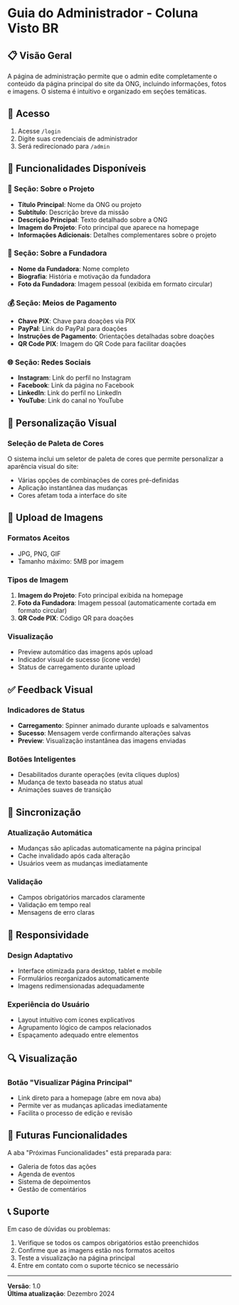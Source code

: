 # Guia do Administrador - Coluna Visto BR

## 📋 Visão Geral

A página de administração permite que o admin edite completamente o conteúdo da página principal do site da ONG, incluindo informações, fotos e imagens. O sistema é intuitivo e organizado em seções temáticas.

## 🔐 Acesso

1. Acesse `/login`
2. Digite suas credenciais de administrador
3. Será redirecionado para `/admin`

## 📖 Funcionalidades Disponíveis

### 🏢 Seção: Sobre o Projeto

- **Título Principal**: Nome da ONG ou projeto
- **Subtítulo**: Descrição breve da missão
- **Descrição Principal**: Texto detalhado sobre a ONG
- **Imagem do Projeto**: Foto principal que aparece na homepage
- **Informações Adicionais**: Detalhes complementares sobre o projeto

### 👤 Seção: Sobre a Fundadora

- **Nome da Fundadora**: Nome completo
- **Biografia**: História e motivação da fundadora
- **Foto da Fundadora**: Imagem pessoal (exibida em formato circular)

### 💰 Seção: Meios de Pagamento

- **Chave PIX**: Chave para doações via PIX
- **PayPal**: Link do PayPal para doações
- **Instruções de Pagamento**: Orientações detalhadas sobre doações
- **QR Code PIX**: Imagem do QR Code para facilitar doações

### 🌐 Seção: Redes Sociais

- **Instagram**: Link do perfil no Instagram
- **Facebook**: Link da página no Facebook
- **LinkedIn**: Link do perfil no LinkedIn
- **YouTube**: Link do canal no YouTube

## 🎨 Personalização Visual

### Seleção de Paleta de Cores

O sistema inclui um seletor de paleta de cores que permite personalizar a aparência visual do site:

- Várias opções de combinações de cores pré-definidas
- Aplicação instantânea das mudanças
- Cores afetam toda a interface do site

## 📸 Upload de Imagens

### Formatos Aceitos

- JPG, PNG, GIF
- Tamanho máximo: 5MB por imagem

### Tipos de Imagem

1. **Imagem do Projeto**: Foto principal exibida na homepage
2. **Foto da Fundadora**: Imagem pessoal (automaticamente cortada em formato circular)
3. **QR Code PIX**: Código QR para doações

### Visualização

- Preview automático das imagens após upload
- Indicador visual de sucesso (ícone verde)
- Status de carregamento durante upload

## ✅ Feedback Visual

### Indicadores de Status

- **Carregamento**: Spinner animado durante uploads e salvamentos
- **Sucesso**: Mensagem verde confirmando alterações salvas
- **Preview**: Visualização instantânea das imagens enviadas

### Botões Inteligentes

- Desabilitados durante operações (evita cliques duplos)
- Mudança de texto baseada no status atual
- Animações suaves de transição

## 🔄 Sincronização

### Atualização Automática

- Mudanças são aplicadas automaticamente na página principal
- Cache invalidado após cada alteração
- Usuários veem as mudanças imediatamente

### Validação

- Campos obrigatórios marcados claramente
- Validação em tempo real
- Mensagens de erro claras

## 📱 Responsividade

### Design Adaptativo

- Interface otimizada para desktop, tablet e mobile
- Formulários reorganizados automaticamente
- Imagens redimensionadas adequadamente

### Experiência do Usuário

- Layout intuitivo com ícones explicativos
- Agrupamento lógico de campos relacionados
- Espaçamento adequado entre elementos

## 🔍 Visualização

### Botão "Visualizar Página Principal"

- Link direto para a homepage (abre em nova aba)
- Permite ver as mudanças aplicadas imediatamente
- Facilita o processo de edição e revisão

## 🚀 Futuras Funcionalidades

A aba "Próximas Funcionalidades" está preparada para:

- Galeria de fotos das ações
- Agenda de eventos
- Sistema de depoimentos
- Gestão de comentários

## 📞 Suporte

Em caso de dúvidas ou problemas:

1. Verifique se todos os campos obrigatórios estão preenchidos
2. Confirme que as imagens estão nos formatos aceitos
3. Teste a visualização na página principal
4. Entre em contato com o suporte técnico se necessário

---

**Versão**: 1.0  
**Última atualização**: Dezembro 2024
